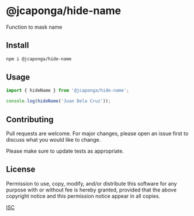 # @jcaponga/hide-name

Function to mask name

## Install

```bash
npm i @jcaponga/hide-name
```

## Usage

```js
import { hideName } from '@jcaponga/hide-name';

console.log(hideName('Juan Dela Cruz'));
```

## Contributing

Pull requests are welcome. For major changes, please open an issue first
to discuss what you would like to change.

Please make sure to update tests as appropriate.

## License

Permission to use, copy, modify, and/or distribute this software for any purpose with or without fee is hereby granted, provided that the above copyright notice and this permission notice appear in all copies.

[ISC](https://opensource.org/license/isc-license-txt)